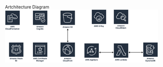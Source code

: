 Artchitecture Diagram
![Artchitecture](https://github.com/asithagihan/full-stack-boilerplate/blob/main/full-stack-boilerplate.drawio.png?raw=true)
